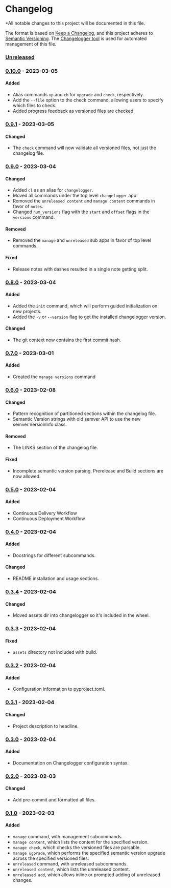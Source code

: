 <!--
  !! THIS FILE IS MAINTAINED USING CHANGELOGGER.
  !! MODIFICATION OF THIS FILE BY HAND MAY BREAK USAGE WITH CHANGELOGGER.

  Learn more: https://github.com/award28/changelogger
-->
# Changelog
*All notable changes to this project will be documented in this file.

The format is based on [Keep a Changelog](https://keepachangelog.com/en/1.0.0/),
and this project adheres to [Semantic Versioning](https://semver.org/spec/v2.0.0.html).
The [Changelogger tool](https://pypi.org/project/changelogged) is used for automated management of this file.

<!-- BEGIN RELEASE NOTES -->
### [Unreleased]

### [0.10.0] - 2023-03-05

#### Added
- Alias commands `up` and `ch` for `upgrade` and `check`, respectively.
- Add the `--file` option to the check command, allowing users to specify which files to check.
- Added progress feedback as versioned files are checked.

### [0.9.1] - 2023-03-05

#### Changed
- The `check` command will now validate all versioned files, not just the changelog file.

### [0.9.0] - 2023-03-04

#### Changed
- Added `cl` as an alias for `changelogger`.
- Moved all commands under the top level `changelogger` app.
- Removed the `unreleased content` and `manage content` commands in favor of `notes`.
- Changed `num_versions` flag with the `start` and `offset` flags in the `versions` command.

#### Removed
- Removed the `manage` and `unreleased` sub apps in favor of top level commands.

#### Fixed
- Release notes with dashes resulted in a single note getting split.

### [0.8.0] - 2023-03-04

#### Added
- Added the `init` command, which will perform guided initialization on new projects.
- Added the `-v` or `--version` flag to get the installed changelogger version.

#### Changed
- The git context now contains the first commit hash.

### [0.7.0] - 2023-03-01

#### Added
- Created the `manage versions` command

### [0.6.0] - 2023-02-08

#### Changed
- Pattern recognition of partitioned sections within the changelog file.
- Semantic Version strings with old semver API to use the new semver.VersionInfo class.

#### Removed
- The LINKS section of the changelog file.

#### Fixed
- Incomplete semantic version parsing. Prerelease and Build sections are now allowed.

### [0.5.0] - 2023-02-04

#### Added
- Continuous Delivery Workflow
- Continuous Deployment Workflow

### [0.4.0] - 2023-02-04

#### Added
- Docstrings for different subcommands.

#### Changed
- README installation and usage sections.

### [0.3.4] - 2023-02-04

#### Changed
- Moved assets dir into changelogger so it's included in the wheel.

### [0.3.3] - 2023-02-04

#### Fixed
- `assets` directory not included with build.

### [0.3.2] - 2023-02-04

#### Added
- Configuration information to pyproject.toml.

### [0.3.1] - 2023-02-04

#### Changed
- Project description to headline.

### [0.3.0] - 2023-02-04

#### Added
- Documentation on Changelogger configuration syntax.

### [0.2.0] - 2023-02-03

#### Changed
- Add pre-commit and formatted all files.

### [0.1.0] - 2023-02-03

#### Added
- `manage` command, with management subcommands.
- `manage content`, which lists the content for the specified version.
- `manage check`, which checks the versioned files are parsable.
- `manage ugprade`, which performs the specified semantic version upgrade across the specified versioned files.
- `unreleased` command, with unreleased subcommands.
- `unreleased content`, which lists the unreleased content.
- `unreleased add`, which allows inline or prompted adding of unreleased changes.
<!-- END RELEASE NOTES -->
<!-- BEGIN LINKS -->
[Unreleased]: https://github.com/award28/changelogger/compare/0.10.0...HEAD
[0.10.0]: https://github.com/award28/changelogger/compare/0.9.1...0.10.0
[0.9.1]: https://github.com/award28/changelogger/compare/0.9.0...0.9.1
[0.9.0]: https://github.com/award28/changelogger/compare/0.8.0...0.9.0
[0.8.0]: https://github.com/award28/changelogger/compare/0.7.0...0.8.0
[0.7.0]: https://github.com/award28/changelogger/compare/0.6.0...0.7.0
[0.6.0]: https://github.com/award28/changelogger/compare/0.5.0...0.6.0
[0.5.0]: https://github.com/award28/changelogger/compare/0.4.0...0.5.0
[0.4.0]: https://github.com/award28/changelogger/compare/0.3.4...0.4.0
[0.3.4]: https://github.com/award28/changelogger/compare/0.3.3...0.3.4
[0.3.3]: https://github.com/award28/changelogger/compare/0.3.2...0.3.3
[0.3.2]: https://github.com/award28/changelogger/compare/0.3.1...0.3.2
[0.3.1]: https://github.com/award28/changelogger/compare/0.3.0...0.3.1
[0.3.0]: https://github.com/award28/changelogger/compare/0.2.0...0.3.0
[0.2.1]: https://github.com/award28/changelogger/compare/0.2.0...0.2.1
[0.2.0]: https://github.com/award28/changelogger/compare/0.1.0...0.2.0
[0.1.0]: https://github.com/award28/changelogger/compare/b89ca3a520...0.1.0
<!-- END LINKS -->
